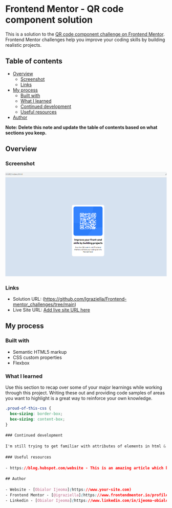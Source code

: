 # Frontend Mentor - QR code component solution

This is a solution to the [QR code component challenge on Frontend Mentor](https://www.frontendmentor.io/challenges/qr-code-component-iux_sIO_H). Frontend Mentor challenges help you improve your coding skills by building realistic projects. 

## Table of contents

- [Overview](#overview)
  - [Screenshot](#screenshot)
  - [Links](#links)
- [My process](#my-process)
  - [Built with](#built-with)
  - [What I learned](#what-i-learned)
  - [Continued development](#continued-development)
  - [Useful resources](#useful-resources)
- [Author](#author)

**Note: Delete this note and update the table of contents based on what sections you keep.**

## Overview

### Screenshot

![](./qr-screenshot.png)

### Links

- Solution URL: (https://github.com/Igraziella/Frontend-mentor_challenges/tree/main)
- Live Site URL: [Add live site URL here](https://your-live-site-url.com)

## My process

### Built with

- Semantic HTML5 markup
- CSS custom properties
- Flexbox

### What I learned

Use this section to recap over some of your major learnings while working through this project. Writing these out and providing code samples of areas you want to highlight is a great way to reinforce your own knowledge.

```css
.proud-of-this-css {
  box-sizing: border-box;
  box-sizing: content-box;
}

### Continued development

I'm still trying to get familiar with attributes of elements in html & css. I realised that some elements do not take certain attributes. for example, the img element cannot have a colour attribute, but can take a width attribute. It's going to take some getting used to but i'll keep practicing.

### Useful resources

- https://blog.hubspot.com/website - This is an amazing article which helped me understand positioning and the flex property. I'd recommend it to anyone still learning this concept.

## Author

- Website - [Obialor Ijeoma](https://www.your-site.com)
- Frontend Mentor - [@igraziella](https://www.frontendmentor.io/profile/Igraziella)
- Linkedin - [Obialor Ijeoma](https://www.linkedin.com/in/ijeoma-obialor-012494114)